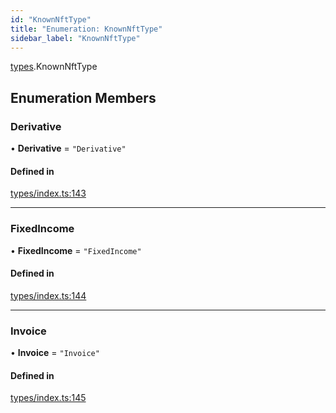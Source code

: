 ```yaml
---
id: "KnownNftType"
title: "Enumeration: KnownNftType"
sidebar_label: "KnownNftType"
---
```


[types](../../../modules/Types/Types.md).KnownNftType

## Enumeration Members

### Derivative

• **Derivative** = ``"Derivative"``

#### Defined in

[types/index.ts:143](https://github.com/PolymeshAssociation/polymesh-sdk/blob/de58d40fd/src/types/index.ts#L143)

___

### FixedIncome

• **FixedIncome** = ``"FixedIncome"``

#### Defined in

[types/index.ts:144](https://github.com/PolymeshAssociation/polymesh-sdk/blob/de58d40fd/src/types/index.ts#L144)

___

### Invoice

• **Invoice** = ``"Invoice"``

#### Defined in

[types/index.ts:145](https://github.com/PolymeshAssociation/polymesh-sdk/blob/de58d40fd/src/types/index.ts#L145)
